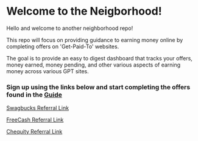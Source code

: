 # Welcome to the Neigborhood!

Hello and welcome to another neighborhood repo!

This repo will focus on providing guidance to earning money online by completing offers on 'Get-Paid-To' websites.

The goal is to provide an easy to digest dashboard that tracks your offers, money earned, money pending, and other various aspects of earning money across various GPT sites. 

### Sign up using the links below and start completing the offers found in the [Guide](Guides/README.md)

[Swagbucks Referral Link](https://www.swagbucks.com/profile/brandonsavone)

[FreeCash Referral Link](https://freecash.com/r/therealinkyb)

[Chequity Referral Link](https://chequity.io/ref/1279501A)
